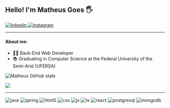 
## Hello! I'm Matheus Goes 🖐️

<div>
    <a href="https://www.linkedin.com/in/matheusgoes23">
        <img align="center" alt="linkedin"
        src="https://img.shields.io/badge/LinkedIn-0077B5?style=for-the-badge&logo=linkedin&logoColor=white" />
    </a>
    <a href="https://www.instagram.com/matheusgoes23">
        <img align="center" alt="instagram" src="https://img.shields.io/badge/Instagram-E4405F?style=for-the-badge&logo=instagram&logoColor=white" />
    </a>
    <hr>
</div>

#### About me: ####
 - 👨‍💻 Back-End Web Developer
 - 📚 Graduating in Computer Science at the Federal University of the Semi-Arid (UFERSA)

![Matheus GitHub stats](https://github-readme-stats.vercel.app/api?username=matheusgoes23&show_icons=true&theme=react&count_private=true)

<a href="https://github.com/matheusgoes23">
  <img align="center" src="https://github-readme-stats.vercel.app/api/top-langs/?username=matheusgoes23&theme=react&layout=compact&hide_border=true" />
</a>
<hr>

<div style="display: inline_block">
  <img align="center" alt="java" src="https://img.shields.io/badge/Java-ED8B00?style=for-the-badge&logo=java&logoColor=white" />
  <img align="center" alt="spring" src="https://img.shields.io/badge/Spring-6DB33F?style=for-the-badge&logo=spring&logoColor=white" />
  <img align="center" alt="html5" src="https://img.shields.io/badge/HTML5-E34F26?style=for-the-badge&logo=html5&logoColor=white" />
  <img align="center" alt="css" src="https://img.shields.io/badge/CSS3-1572B6?style=for-the-badge&logo=css3&logoColor=white" />
  <img align="center" alt="js" src="https://img.shields.io/badge/JavaScript-F7DF1E?style=for-the-badge&logo=javascript&logoColor=black" />
  <img align="center" alt="ts" src="https://img.shields.io/badge/TypeScript-007ACC?style=for-the-badge&logo=typescript&logoColor=white" />
  <img align="center" alt="react" src="https://img.shields.io/badge/React-20232A?style=for-the-badge&logo=react&logoColor=61DAFB" />
  <img align="center" alt="postgresql" src="https://img.shields.io/badge/PostgreSQL-316192?style=for-the-badge&logo=postgresql&logoColor=white" />
  <img align="center" alt="mongodb" src="https://img.shields.io/badge/MongoDB-4EA94B?style=for-the-badge&logo=mongodb&logoColor=white" />
</div><br/>
